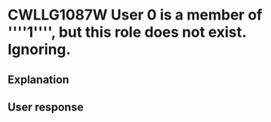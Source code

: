 # CWLLG1087W User 0 is a member of ''''1'''', but this role does not exist. Ignoring.

## Explanation

## User response